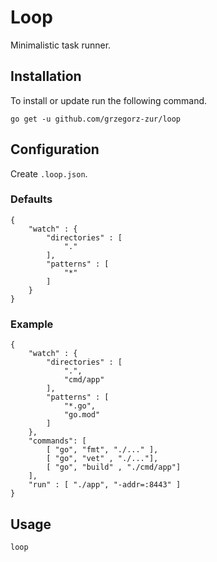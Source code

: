 # Loop
 
Minimalistic task runner.

## Installation

To install or update run the following command.

```
go get -u github.com/grzegorz-zur/loop
```

## Configuration

Create `.loop.json`.

### Defaults

```
{
	"watch" : {
		"directories" : [
			"."
		],
		"patterns" : [
			"*"
		]
	}
}
```

### Example

```
{
	"watch" : {
		"directories" : [
			".",
			"cmd/app"
		],
		"patterns" : [
			"*.go",
			"go.mod"
		]
	},
	"commands": [
		[ "go", "fmt", "./..." ],
		[ "go", "vet" , "./..."],
		[ "go", "build" , "./cmd/app"]
	],
	"run" : [ "./app", "-addr=:8443" ]
}
```

## Usage

```
loop
```


